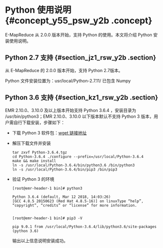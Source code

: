 # Python 使用说明 {#concept_y55_psw_y2b .concept}

E-MapReduce 从 2.0.0 版本开始，支持 Python 的使用。本文将介绍 Python 安装使用说明。

## Python 2.7 支持 {#section_jz1_rsw_y2b .section}

从 E-MapReduce 的 2.0.0 版本开始，支持 Python 2.7版本。

Python 文件安装位置为：usr/local/Python-2.7.11/ 已包含 Numpy

## Python 3.6 支持 {#section_kz1_rsw_y2b .section}

EMR 2.10.0、3.10.0 及以上版本开始支持 Python 3.6.4 ，安装目录为 /usr/bin/python3；EMR 2.10.0、3.10.0 以下版本默认不支持 Python 3 版本，用户需自行下载安装，步骤如下：

-   下载 Python 3 软件包：[wget 链接地址](https://www.python.org/ftp/python/3.6.4/Python-3.6.4.tgz)
-   解压下载文件并安装

    ```
    tar zxvf Python-3.6.4.tgz
    cd Python-3.6.4 ./configure --prefix=/usr/local/Python-3.6.4
    make && make install
    ln -s /usr/local/Python-3.6.4/bin/python3.6 /bin/python3
    ln -s /usr/local/Python-3.6.4/bin/pip3 /bin/pip3
    ```

-   验证 Python 3 的环境

    ```
    [root@emr-header-1 bin]# python3
    ```

    ```
    Python 3.6.4 (default, Mar 12 2018, 14:03:26)
    [GCC 4.8.5 20150623 (Red Hat 4.8.5-16)] on linuxType “help”, “copyright”, “credits” or “license” for more information.
    						
    ```

    ```
    [root@emr-header-1 bin]# pip3 -V
    ```

    ```
    pip 9.0.1 from /usr/local/Python-3.6.4/lib/python3.6/site-packages (python 3.6)
    ```

    输出以上信息说明安装成功。


